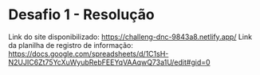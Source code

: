 # Desafio  1  -  Resolução

Link do site disponibilizado:  https://challeng-dnc-9843a8.netlify.app/
Link  da planilha de registro  de informação:  https://docs.google.com/spreadsheets/d/1C1sH-N2UJIC6Zt75YcXuWyubRebFEEYqVAAqwQ73a1U/edit#gid=0
